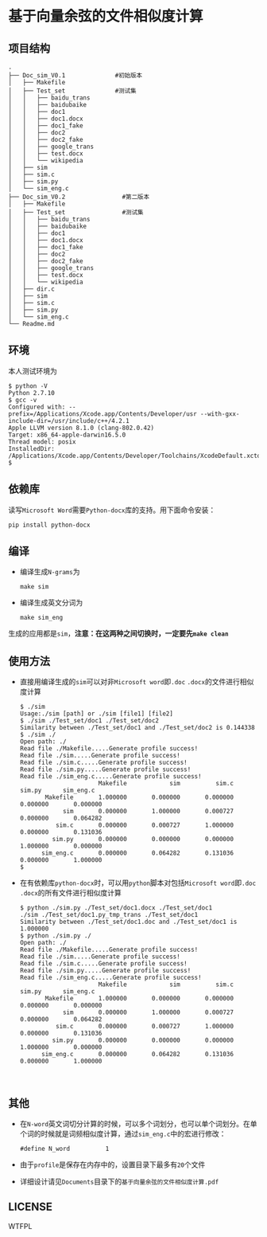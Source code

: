 # 基于向量余弦的文件相似度计算

## 项目结构

```
.
├── Doc_sim_V0.1              #初始版本
│   ├── Makefile
│   ├── Test_set			  #测试集
│   │   ├── baidu_trans
│   │   ├── baidubaike
│   │   ├── doc1
│   │   ├── doc1.docx
│   │   ├── doc1_fake
│   │   ├── doc2
│   │   ├── doc2_fake
│   │   ├── google_trans
│   │   ├── test.docx
│   │   └── wikipedia
│   ├── sim
│   ├── sim.c
│   ├── sim.py
│   └── sim_eng.c
├── Doc_sim_V0.2                #第二版本
│   ├── Makefile
│   ├── Test_set				#测试集
│   │   ├── baidu_trans
│   │   ├── baidubaike
│   │   ├── doc1
│   │   ├── doc1.docx
│   │   ├── doc1_fake
│   │   ├── doc2
│   │   ├── doc2_fake
│   │   ├── google_trans
│   │   ├── test.docx
│   │   └── wikipedia
│   ├── dir.c
│   ├── sim
│   ├── sim.c
│   ├── sim.py
│   └── sim_eng.c
└── Readme.md
```



## 环境

本人测试环境为

```
$ python -V
Python 2.7.10
$ gcc -v
Configured with: --prefix=/Applications/Xcode.app/Contents/Developer/usr --with-gxx-include-dir=/usr/include/c++/4.2.1
Apple LLVM version 8.1.0 (clang-802.0.42)
Target: x86_64-apple-darwin16.5.0
Thread model: posix
InstalledDir: /Applications/Xcode.app/Contents/Developer/Toolchains/XcodeDefault.xctoolchain/usr/bin
$
```



## 依赖库

读写`Microsoft Word`需要`Python-docx`库的支持。用下面命令安装：

```
pip install python-docx
```



## 编译

- 编译生成`N-grams`为

  ```
  make sim
  ```

- 编译生成英文分词为

  ```
  make sim_eng
  ```

生成的应用都是`sim`，**注意：在这两种之间切换时，一定要先`make clean`**



## 使用方法

- 直接用编译生成的`sim`可以对非`Microsoft word`即`.doc` `.docx`的文件进行相似度计算

  ```
  $ ./sim
  Usage:./sim [path] or ./sim [file1] [file2]
  $ ./sim ./Test_set/doc1 ./Test_set/doc2
  Similarity between ./Test_set/doc1 and ./Test_set/doc2 is 0.144338
  $ ./sim ./
  Open path: ./
  Read file ./Makefile.....Generate profile success!
  Read file ./sim.....Generate profile success!
  Read file ./sim.c.....Generate profile success!
  Read file ./sim.py.....Generate profile success!
  Read file ./sim_eng.c.....Generate profile success!
                        Makefile            sim          sim.c         sim.py      sim_eng.c
         Makefile       1.000000       0.000000       0.000000       0.000000       0.000000
              sim       0.000000       1.000000       0.000727       0.000000       0.064282
            sim.c       0.000000       0.000727       1.000000       0.000000       0.131036
           sim.py       0.000000       0.000000       0.000000       1.000000       0.000000
        sim_eng.c       0.000000       0.064282       0.131036       0.000000       1.000000
  $
  ```

- 在有依赖库`python-docx`时，可以用`python`脚本对包括`Microsoft word`即`.doc` `.docx`的所有文件进行相似度计算

  ```
  $ python ./sim.py ./Test_set/doc1.docx ./Test_set/doc1
  ./sim ./Test_set/doc1.py_tmp_trans ./Test_set/doc1
  Similarity between ./Test_set/doc1.doc and ./Test_set/doc1 is 1.000000
  $ python ./sim.py ./
  Open path: ./
  Read file ./Makefile.....Generate profile success!
  Read file ./sim.....Generate profile success!
  Read file ./sim.c.....Generate profile success!
  Read file ./sim.py.....Generate profile success!
  Read file ./sim_eng.c.....Generate profile success!
                        Makefile            sim          sim.c         sim.py      sim_eng.c
         Makefile       1.000000       0.000000       0.000000       0.000000       0.000000
              sim       0.000000       1.000000       0.000727       0.000000       0.064282
            sim.c       0.000000       0.000727       1.000000       0.000000       0.131036
           sim.py       0.000000       0.000000       0.000000       1.000000       0.000000
        sim_eng.c       0.000000       0.064282       0.131036       0.000000       1.000000
  ```

  ​

## 其他

- 在`N-word`英文词切分计算的时候，可以多个词划分，也可以单个词划分。在单个词的时候就是词频相似度计算，通过`sim_eng.c`中的宏进行修改：

  ```
  #define N_word          1
  ```

- 由于`profile`是保存在内存中的，设置目录下最多有`20`个文件

- 详细设计请见`Documents`目录下的`基于向量余弦的文件相似度计算.pdf`




## LICENSE

WTFPL